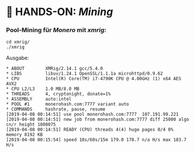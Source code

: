 # :construction_worker: HANDS-ON: _Mining_

### Pool-Mining für _Monero_ mit _xmrig_:

    cd xmrig/
    ./xmrig

Ausgabe:    
    
    * ABOUT        XMRig/2.14.1 gcc/5.4.0
    * LIBS         libuv/1.24.1 OpenSSL/1.1.1a microhttpd/0.9.62 
    * CPU          Intel(R) Core(TM) i7-4790K CPU @ 4.00GHz (1) x64 AES AVX2
    * CPU L2/L3    1.0 MB/8.0 MB
    * THREADS      4, cryptonight, donate=1%
    * ASSEMBLY     auto:intel
    * POOL #1      monerohash.com:7777 variant auto
    * COMMANDS     hashrate, pause, resume
    [2019-04-08 00:14:51] use pool monerohash.com:7777  107.191.99.221 
    [2019-04-08 00:14:51] new job from monerohash.com:7777 diff 25000 algo cn/r height 1808075
    [2019-04-08 00:14:51] READY (CPU) threads 4(4) huge pages 0/4 0% memory 8192 KB
    [2019-04-08 00:15:54] speed 10s/60s/15m 179.0 178.7 n/a H/s max 183.7 H/s

